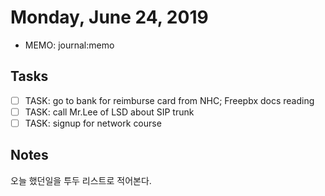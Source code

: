 # Monday, June 24, 2019
- MEMO: journal:memo

## Tasks
- [ ] TASK: go to bank for reimburse card from NHC; Freepbx docs reading
- [ ] TASK: call Mr.Lee of LSD about SIP trunk
- [ ] TASK: signup for network course

## Notes

오늘 했던일을 투두 리스트로 적어본다.
